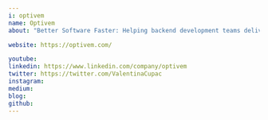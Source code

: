 ```yaml
---
i: optivem
name: Optivem
about: "Better Software Faster: Helping backend development teams deliver quality software faster with TDD, Clean Architecture & Clean Code"

website: https://optivem.com/

youtube:
linkedin: https://www.linkedin.com/company/optivem
twitter: https://twitter.com/ValentinaCupac
instagram:
medium:
blog:
github:
---
```


<!-- ---
i:

name:
about:

website:

youtube:
linkedin:
twitter:
instagram:
facebook:
medium:
blog:
github:
--- -->

